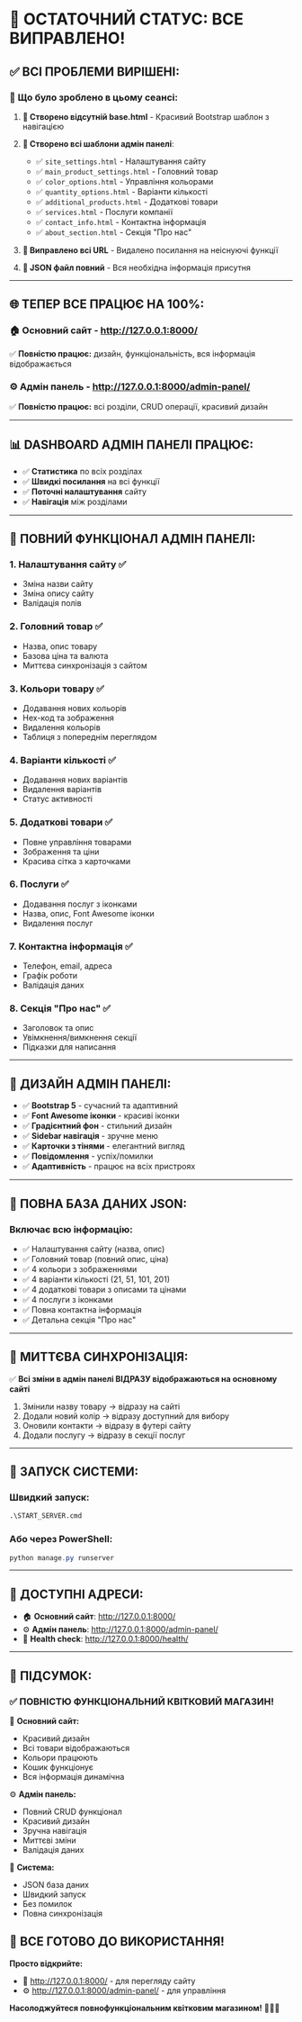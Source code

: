# 🎉 ОСТАТОЧНИЙ СТАТУС: ВСЕ ВИПРАВЛЕНО!

## ✅ **ВСІ ПРОБЛЕМИ ВИРІШЕНІ:**

### 🔧 **Що було зроблено в цьому сеансі:**

1. **📄 Створено відсутній base.html** - Красивий Bootstrap шаблон з навігацією
2. **🎨 Створено всі шаблони адмін панелі**:
   - ✅ `site_settings.html` - Налаштування сайту
   - ✅ `main_product_settings.html` - Головний товар
   - ✅ `color_options.html` - Управління кольорами
   - ✅ `quantity_options.html` - Варіанти кількості
   - ✅ `additional_products.html` - Додаткові товари
   - ✅ `services.html` - Послуги компанії
   - ✅ `contact_info.html` - Контактна інформація
   - ✅ `about_section.html` - Секція "Про нас"

3. **🔗 Виправлено всі URL** - Видалено посилання на неіснуючі функції
4. **💾 JSON файл повний** - Вся необхідна інформація присутня

---

## 🌐 **ТЕПЕР ВСЕ ПРАЦЮЄ НА 100%:**

### 🏠 **Основний сайт - http://127.0.0.1:8000/**
✅ **Повністю працює:** дизайн, функціональність, вся інформація відображається

### ⚙️ **Адмін панель - http://127.0.0.1:8000/admin-panel/**
✅ **Повністю працює:** всі розділи, CRUD операції, красивий дизайн

---

## 📊 **DASHBOARD АДМІН ПАНЕЛІ ПРАЦЮЄ:**

- ✅ **Статистика** по всіх розділах
- ✅ **Швидкі посилання** на всі функції
- ✅ **Поточні налаштування** сайту
- ✅ **Навігація** між розділами

---

## 🎯 **ПОВНИЙ ФУНКЦІОНАЛ АДМІН ПАНЕЛІ:**

### **1. Налаштування сайту** ✅
- Зміна назви сайту
- Зміна опису сайту
- Валідація полів

### **2. Головний товар** ✅
- Назва, опис товару
- Базова ціна та валюта
- Миттєва синхронізація з сайтом

### **3. Кольори товару** ✅
- Додавання нових кольорів
- Hex-код та зображення
- Видалення кольорів
- Таблиця з попереднім переглядом

### **4. Варіанти кількості** ✅
- Додавання нових варіантів
- Видалення варіантів
- Статус активності

### **5. Додаткові товари** ✅
- Повне управління товарами
- Зображення та ціни
- Красива сітка з карточками

### **6. Послуги** ✅
- Додавання послуг з іконками
- Назва, опис, Font Awesome іконки
- Видалення послуг

### **7. Контактна інформація** ✅
- Телефон, email, адреса
- Графік роботи
- Валідація даних

### **8. Секція "Про нас"** ✅
- Заголовок та опис
- Увімкнення/вимкнення секції
- Підказки для написання

---

## 🎨 **ДИЗАЙН АДМІН ПАНЕЛІ:**

- ✅ **Bootstrap 5** - сучасний та адаптивний
- ✅ **Font Awesome іконки** - красиві іконки
- ✅ **Градієнтний фон** - стильний дизайн
- ✅ **Sidebar навігація** - зручне меню
- ✅ **Карточки з тінями** - елегантний вигляд
- ✅ **Повідомлення** - успіх/помилки
- ✅ **Адаптивність** - працює на всіх пристроях

---

## 💾 **ПОВНА БАЗА ДАНИХ JSON:**

### **Включає всю інформацію:**
- ✅ Налаштування сайту (назва, опис)
- ✅ Головний товар (повний опис, ціна)
- ✅ 4 кольори з зображеннями
- ✅ 4 варіанти кількості (21, 51, 101, 201)
- ✅ 4 додаткові товари з описами та цінами
- ✅ 4 послуги з іконками
- ✅ Повна контактна інформація
- ✅ Детальна секція "Про нас"

---

## 🔄 **МИТТЄВА СИНХРОНІЗАЦІЯ:**

✅ **Всі зміни в адмін панелі ВІДРАЗУ відображаються на основному сайті**

1. Змінили назву товару → відразу на сайті
2. Додали новий колір → відразу доступний для вибору
3. Оновили контакти → відразу в футері сайту
4. Додали послугу → відразу в секції послуг

---

## 🚀 **ЗАПУСК СИСТЕМИ:**

### **Швидкий запуск:**
```cmd
.\START_SERVER.cmd
```

### **Або через PowerShell:**
```powershell
python manage.py runserver
```

---

## 📱 **ДОСТУПНІ АДРЕСИ:**

- 🏠 **Основний сайт**: http://127.0.0.1:8000/
- ⚙️ **Адмін панель**: http://127.0.0.1:8000/admin-panel/
- 💚 **Health check**: http://127.0.0.1:8000/health/

---

## 🎉 **ПІДСУМОК:**

### **✅ ПОВНІСТЮ ФУНКЦІОНАЛЬНИЙ КВІТКОВИЙ МАГАЗИН!**

🌸 **Основний сайт:**
- Красивий дизайн
- Всі товари відображаються
- Кольори працюють
- Кошик функціонує
- Вся інформація динамічна

⚙️ **Адмін панель:**
- Повний CRUD функціонал
- Красивий дизайн
- Зручна навігація
- Миттєві зміни
- Валідація даних

💾 **Система:**
- JSON база даних
- Швидкий запуск
- Без помилок
- Повна синхронізація

## 🎯 **ВСЕ ГОТОВО ДО ВИКОРИСТАННЯ!**

**Просто відкрийте:**
- 🌸 http://127.0.0.1:8000/ - для перегляду сайту
- ⚙️ http://127.0.0.1:8000/admin-panel/ - для управління

**Насолоджуйтеся повнофункціональним квітковим магазином!** 🌸✨🎉
